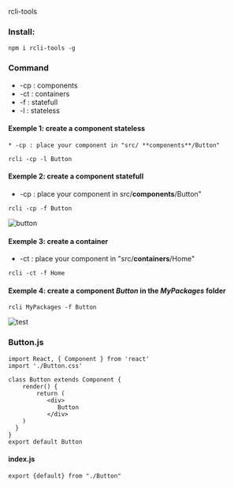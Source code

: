 rcli-tools

### Install:
`npm i rcli-tools -g`

### Command 
* -cp : components
* -ct : containers
* -f : statefull
* -l : stateless

#### Exemple 1: create a component stateless 
    * -cp : place your component in "src/ **components**/Button"
`rcli -cp -l Button`

#### Exemple 2: create a component statefull 
* -cp : place your component in src/**components**/Button"

`rcli -cp -f Button`

![button](https://github.com/babakoto/rcli-tools/blob/master/button.PNG)

#### Exemple 3: create a container 
* -ct : place your component in "src/**containers**/Home"

`rcli -ct -f Home`

#### Exemple 4: create a component *Button* in the *MyPackages* folder 
`rcli MyPackages -f Button`

![test](https://github.com/babakoto/rcli-tools/blob/master/buttonInPack.PNG)

### Button.js 
    import React, { Component } from 'react'
    import './Button.css'
    
    class Button extends Component {
        render() {
            return (
               <div>
                  Button
               </div>
        )
      }
    }
    export default Button
    

#### index.js
    export {default} from "./Button"
 
 
